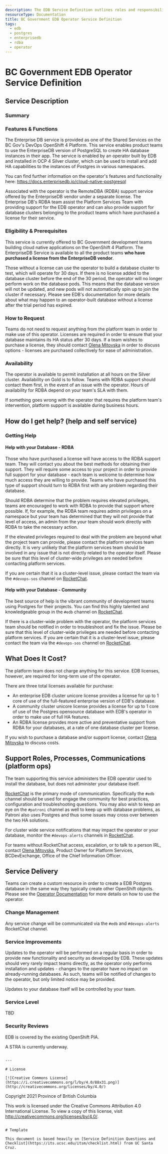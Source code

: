 ```yaml
---
description: The EDB Service Definition outlines roles and responsibilities for operating the service.
resourceType: Documentation
title: BC Government EDB Operator Service Definition
tags:
  - edb
  - postgres
  - enterprisedb
  - rdba
  - operator
---
```


# BC Government EDB Operator Service Definition

## Service Description

### Summary

### Features & Functions

The Enterprise DB service is provided as one of the Shared Services on the BC Gov's DevOps OpenShift 4 Platform. 
This service enables product teams to use the EnterpriseDB version of PostgreSQL to create HA database instances in their app. 
The service is enabled by an operator built by EDB and installed in OCP 4 Silver cluster, which can be used to install and add HA capabilities to the instances of Postgres in various namespaces.

You can find further information on the operator's features and functionality here: https://docs.enterprisedb.io/cloud-native-postgresql

Associated with the operator is the RemoteDBA (RDBA) support service offered by the EnterpriseDB vendor under a separate license. 
The Enterprise DB's RDBA team assist the Platform Services Team with providing support for the EDB operator and can also provide support for database clusters belonging to the product teams which have purchased a license for their service. 

### Eligibility & Prerequisites

This service is currently offered to BC Government development teams building cloud native applications on the OpenShift 4 Platform. 
The EnterpriseDB Service is available to all the product teams **who have purchased a license from the EnterpriseDB vendor**. 

Those without a license can use the operator to build a database cluster to test, which will operate for 30 days. 
If there is no license added to the database cluster before the end of the 30 period, the operator will no longer perform work on the database pods.
This means that the database version will not be updated, and new pods will not automatically spin up to join the cluster if necessary.
Please see EDB's documentation for more details about what may happen to an operator-built database without a license after the trial period has expired.

### How to Request  

Teams do not need to request anything from the platform team in order to make use of this operator. 
Licenses are required in order to ensure that your database maintains its HA status after 30 days.
If a team wishes to purchase a license, they should contact [Olena Mitovska](mailto:olena.mitovska@gov.bc.ca) in order to discuss options - 
licenses are purchased collectively for ease of administration.

### Availability

The operator is available to permit installation at all hours on the Silver cluster. Availability on Gold is to follow.
Teams with RDBA support should contact them first, in the event of an issue with the operator. 
Hours of availability for RDBA depend on your team's SLA with them.

If something goes wrong with the operator that requires the platform team's intervention, platform support is available during business hours.

## How do I get help? (help and self service)

### Getting Help

#### Help with your Database - RDBA

Those who have purchased a license will have access to the RDBA support team. 
They will contact you about the best methods for obtaining their support.
They will require some access to your project in order to provide full support for your database -
each team is welcome to determine how much access they are willing to provide.
Teams who have purchased this type of support should turn to RDBA first with any problem regarding their database.

Should RDBA determine that the problem requires elevated privileges, teams are encouraged to work with RDBA to provide that support where possible.
If, for example, the RDBA team requires admin privileges on a namespace but your team has determined that they will not provide that level of access,
an admin from the your team should work directly with RDBA to take the necessary action.

If the elevated privileges required to deal with the problem are beyond what the project team can provide, 
please contact the platform services team directly. 
It is very unlikely that the platform services team should be involved in any issue that is not directly related to the operator itself.
Please be sure that this level of cluster-wide privileges are needed before contacting platform services.

If you are certain that it is a cluster-level issue, please contact the team via the `#devops-sos` channel on [RocketChat](https://chat.developer.gov.bc.ca/channel/devops-sos).

#### Help with your Database - Community

The best source of help is the vibrant community of development teams using Postgres for their projects. 
You can find this highly talented and knowledgeable group in the `#edb` channel on [RocketChat](https://chat.developer.gov.bc.ca/channel/edb).

If there is a cluster-wide problem with the operator, the platform services team should be notified in order to troubleshoot and fix the issue.
Please be sure that this level of cluster-wide privileges are needed before contacting platform services.
If you are certain that it is a cluster-level issue, please contact the team via the `#devops-sos` channel on [RocketChat](https://chat.developer.gov.bc.ca/channel/devops-sos).


## What Does It Cost?

The platform team does not charge anything for this service. EDB licenses, however, are required for long-term use of the operator.

There are three total licenses available for purchase:
- An enterprise EDB cluster unicore license provides a license for up to 1 core of use of the full-featured enterprise version of EDB's database.
- A community cluster unicore license provides a license for up to 1 core of use of the Postgres opensource database with EDB's operator in order to make use of full HA features.
- An RDBA license provides more active and preventative support from RDBA for your databases, at a rate of one database cluster per license.

If you wish to purchase a database and/or support license, contact [Olena Mitovska](mailto:olena.mitovska@gov.bc.ca) to discuss costs.

## Support Roles, Processes, Communications (platform ops)

The team supporting this service administers the EDB operator used to install the database, but does not administer your database itself.

[RocketChat](https://chat.developer.gov.bc.ca) is the primary mode of communication. 
Specifically the `#edb` channel should be used for engage the community for best practices, configuration and troubleshooting questions.
You may also wish to keep an eye on the `#patroni` channel as well to keep up with database problems, as Patroni also uses Postgres and thus some issues may cross over between the two HA solutions.

For cluster wide service notifications that may impact the operator or your database, monitor the `#devops-alerts` channels in [RocketChat](https://chat.developer.gov.bc.ca/channel/devops-alerts).

For teams without RocketChat access, escalation, or to talk to a person IRL, contact [Olena Mitovska](mailto:olena.mitovska@gov.bc.ca), Product Owner for Platform Services, BCDevExchange, Office of the Chief Information Officer.

## Service Delivery

Teams can create a custom resource in order to create a EDB Postgres database in the same way they typically create other OpenShift objects.
Please see the [Operator Documentation](https://docs.enterprisedb.io/cloud-native-postgresql) for more details on how to use the operator.

### Change Management

Any service change will be communicated via the `#edb` and `#devops-alerts` RocketChat channel.

### Service Improvements

Updates to the operator will be performed on a regular basis in order to provide new functionality and security as developed by EDB.
These updates should very rarely impact teams directly, as the operator only performs installation and updates - 
changes to the operator have no impact on already-running databases.
As such, teams will be notified of changes to the operator, but only limited notice may be provided. 

Updates to your database itself will be controlled by your team.

### Service Level

TBD

### Security Reviews

EDB is covered by the existing OpenShift PIA.

A STRA is currently underway.


```

---

# License

[![Creative Commons License](https://i.creativecommons.org/l/by/4.0/88x31.png)](http://creativecommons.org/licenses/by/4.0/)

```
Copyright 2021 Province of British Columbia

This work is licensed under the Creative Commons Attribution 4.0 International License.
To view a copy of this license, visit http://creativecommons.org/licenses/by/4.0/.
```

# Template

This document is based heavily on [Service Definition Questions and Checklist](https://its.ucsc.edu/itsm/checklist.html) from UC Santa Cruz.
